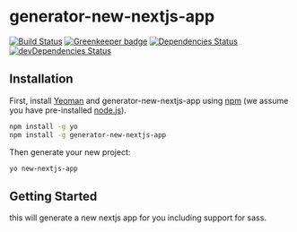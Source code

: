 # generator-new-nextjs-app
[![Build Status](https://travis-ci.org/mcansh/generator-new-nextjs-app.svg?branch=master)](https://travis-ci.org/mcansh/generator-new-nextjs-app)
[![Greenkeeper badge](https://badges.greenkeeper.io/mcansh/generator-new-nextjs-app.svg)](https://greenkeeper.io/)
[![Dependencies Status](https://david-dm.org/mcansh/generator-new-nextjs-app/status.svg)](https://david-dm.org/mcansh/generator-new-nextjs-app)
[![devDependencies Status](https://david-dm.org/mcansh/generator-new-nextjs-app/dev-status.svg)](https://david-dm.org/mcansh/generator-new-nextjs-app?type=dev)

## Installation

First, install [Yeoman](http://yeoman.io) and generator-new-nextjs-app using [npm](https://www.npmjs.com/) (we assume you have pre-installed [node.js](https://nodejs.org/)).

```bash
npm install -g yo
npm install -g generator-new-nextjs-app
```

Then generate your new project:

```bash
yo new-nextjs-app
```

## Getting Started

this will generate a new nextjs app for you including support for sass.

